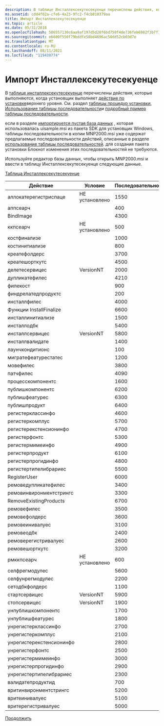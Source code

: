```yaml
---
description: В таблице Инсталлексекутесекуенце перечислены действия, которые выполняются, когда установщик выполняет действие по установке верхнего уровня. См. раздел таблицы процедур установки, использование таблицы последовательности и подробный пример таблицы последовательности.
ms.assetid: cdd4f02a-cfe6-4a23-9fc2-f4cb810379aa
title: Импорт Инсталлексекутесекуенце
ms.topic: article
ms.date: 05/31/2018
ms.openlocfilehash: 586557130c6aa9af197d5d28f6bd750f4de736feb6982f3b7f12ce73ccf41c83
ms.sourcegitcommit: e6600f550f79bddfe58bd4696ac50dd52cb03d7e
ms.translationtype: MT
ms.contentlocale: ru-RU
ms.lasthandoff: 08/11/2021
ms.locfileid: "119430774"
---
```

# <a name="importing-the-installexecutesequence"></a>Импорт Инсталлексекутесекуенце

В [таблице инсталлексекутесекуенце](installexecutesequence-table.md) перечислены действия, которые выполняются, когда установщик выполняет [действие по установке](install-action.md)верхнего уровня. См. раздел [таблицы процедур установки](installation-procedure-tables-group.md), [Использование таблицы последовательности](using-a-sequence-table.md)и [подробный пример таблицы последовательности](sequence-table-detailed-example.md).

если в разделе [импортируется пустая база данных](importing-a-blank-database.md) , которая использовалась uisample.msi из пакета SDK для установщик Windows, таблицы последовательности в копии MNP2000.msi уже содержат предлагаемые последовательности действий, описанные в разделе [использование таблицы последовательностей](using-a-sequence-table.md). для создания пакета установки Блокнот изменения этих последовательностей не требуются.

Используйте редактор базы данных, чтобы открыть MNP2000.msi и ввести в таблицу Инсталлексекутесекуенце следующие данные.

[Таблица Инсталлексекутесекуенце](installexecutesequence-table.md)



| Действие                   | Условие     | Последовательность |
|--------------------------|---------------|----------|
| аллокатерегистриспаце    | НЕ установлено | 1550     |
| аппсеарч                |               | 400      |
| BindImage                |               | 4300     |
| ккпсеарч                | НЕ установлено | 500      |
| костфинализе             |               | 1000     |
| костинитиализе           |               | 800      |
| креатефолдерс            |               | 3700     |
| креатешорткутс          |               | 4500     |
| делетесервицес           | VersionNT     | 2000     |
| дупликатефилес           |               | 4210     |
| филекост                 |               | 900      |
| финдрелатедпродуктс      |               | 200      |
| инсталлфилес             |               | 4000     |
| Функции InstallFinalize          |               | 6600     |
| инсталлинитиализе        |               | 1500     |
| инсталлодбк              |               | 5400     |
| инсталлсервицес          | VersionNT     | 5800     |
| инсталлвалидате          |               | 1400     |
| лаунчкондитионс         |               | 100      |
| мигратефеатурестатес     |               | 1200     |
| мовефилес                |               | 3800     |
| патчфилес               |               | 4090     |
| процесскомпонентс        |               | 1600     |
| публишкомпонентс        |               | 6200     |
| публишфеатурес          |               | 6300     |
| публишпродукт           |               | 6400     |
| регистерклассинфо        |               | 4600     |
| регистеркомплус          |               | 5700     |
| регистерекстенсионинфо    |               | 4700     |
| регистерфонтс            |               | 5300     |
| регистермимеинфо         |               | 4900     |
| регистерпродукт          |               | 6100     |
| регистерпрогидинфо       |               | 4800     |
| регистертипелибрариес    |               | 5500     |
| RegisterUser             |               | 6000     |
| ремоведупликатефилес     |               | 3400     |
| ремовинвиронментстрингс |               | 3300     |
| RemoveExistingProducts   |               | 6700     |
| ремовефилес              |               | 3500     |
| ремовефолдерс            |               | 3600     |
| ремовеинивалуес          |               | 3100     |
| ремовеодбк               |               | 2400     |
| ремоверегистривалуес     |               | 2600     |
| ремовешорткутс          |               | 3200     |
| рмккпсеарч              | НЕ установлено | 600      |
| селфрегмодулес           |               | 5600     |
| селфунрегмодулес         |               | 2200     |
| сетодбкфолдерс           |               | 1100     |
| стартсервицес            | VersionNT     | 5900     |
| стопсервицес             | VersionNT     | 1900     |
| унпублишкомпонентс      |               | 1700     |
| унпублишфеатурес        |               | 1800     |
| унрегистерклассинфо      |               | 2700     |
| унрегистеркомплус        |               | 2100     |
| унрегистерекстенсионинфо  |               | 2800     |
| унрегистерфонтс          |               | 2500     |
| унрегистермимеинфо       |               | 3000     |
| унрегистерпрогидинфо     |               | 2900     |
| унрегистертипелибрариес  |               | 2300     |
| валидатепродуктид        |               | 700      |
| вритинвиронментстрингс  |               | 5200     |
| вритеинивалуес           |               | 5100     |
| вритерегистривалуес      |               | 5000     |



 

[Продолжить](importing-the-installuisequence.md)

 

 




